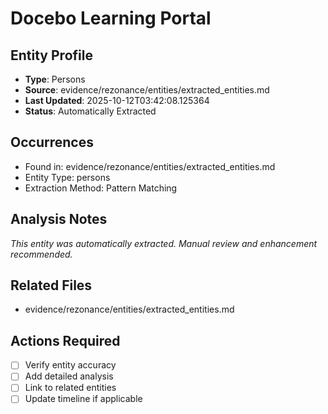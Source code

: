 # Docebo Learning Portal

## Entity Profile
- **Type**: Persons
- **Source**: evidence/rezonance/entities/extracted_entities.md
- **Last Updated**: 2025-10-12T03:42:08.125364
- **Status**: Automatically Extracted

## Occurrences
- Found in: evidence/rezonance/entities/extracted_entities.md
- Entity Type: persons
- Extraction Method: Pattern Matching

## Analysis Notes
*This entity was automatically extracted. Manual review and enhancement recommended.*

## Related Files
- evidence/rezonance/entities/extracted_entities.md

## Actions Required
- [ ] Verify entity accuracy
- [ ] Add detailed analysis
- [ ] Link to related entities
- [ ] Update timeline if applicable
